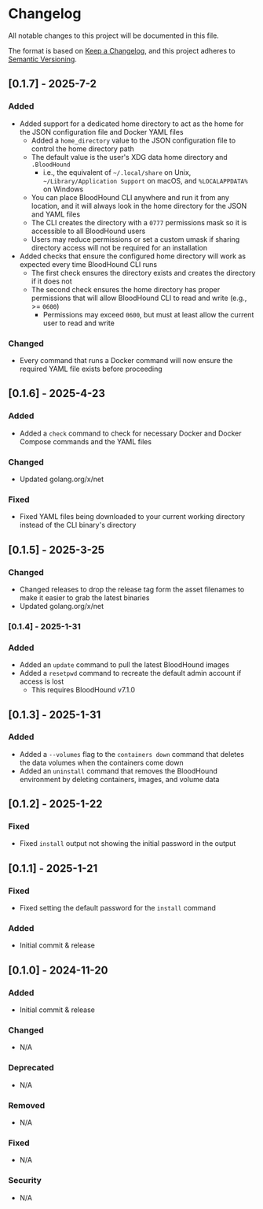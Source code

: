 # Changelog
All notable changes to this project will be documented in this file.

The format is based on [Keep a Changelog](https://keepachangelog.com/en/1.0.0/),
and this project adheres to [Semantic Versioning](https://semver.org/spec/v2.0.0.html).

## [0.1.7] - 2025-7-2

### Added

* Added support for a dedicated home directory to act as the home for the JSON configuration file and Docker YAML files
  * Added a `home_directory` value to the JSON configuration file to control the home directory path
  * The default value is the user's XDG data home directory and `.BloodHound`
    * i.e., the equivalent of `~/.local/share` on Unix, `~/Library/Application Support` on macOS, and  `%LOCALAPPDATA%` on Windows
  * You can place BloodHound CLI anywhere and run it from any location, and it will always look in the home directory for the JSON and YAML files
  * The CLI creates the directory with a `0777` permissions mask so it is accessible to all BloodHound users
  * Users may reduce permissions or set a custom umask if sharing directory access will not be required for an installation
* Added checks that ensure the configured home directory will work as expected every time BloodHound CLI runs
  * The first check ensures the directory exists and creates the directory if it does not
  * The second check ensures the home directory has proper permissions that will allow BloodHound CLI to read and write (e.g., >= `0600`)
    * Permissions may exceed `0600`, but must at least allow the current user to read and write

### Changed

* Every command that runs a Docker command will now ensure the required YAML file exists before proceeding

## [0.1.6] - 2025-4-23

### Added

* Added a `check` command to check for necessary Docker and Docker Compose commands and the YAML files

### Changed

* Updated golang.org/x/net

### Fixed

* Fixed YAML files being downloaded to your current working directory instead of the CLI binary's directory

## [0.1.5] - 2025-3-25

### Changed

* Changed releases to drop the release tag form the asset filenames to make it easier to grab the latest binaries
* Updated golang.org/x/net

### [0.1.4] - 2025-1-31

### Added

* Added an `update` command to pull the latest BloodHound images
* Added a `resetpwd` command to recreate the default admin account if access is lost
  * This requires BloodHound v7.1.0

## [0.1.3] - 2025-1-31

### Added

* Added a `--volumes` flag to the `containers down` command that deletes the data volumes when the containers come down
* Added an `uninstall` command that removes the BloodHound environment by deleting containers, images, and volume data

## [0.1.2] - 2025-1-22

### Fixed

* Fixed `install` output not showing the initial password in the output

## [0.1.1] - 2025-1-21

### Fixed

* Fixed setting the default password for the `install` command

### Added

* Initial commit & release

## [0.1.0] - 2024-11-20

### Added

* Initial commit & release

### Changed

* N/A

### Deprecated

* N/A

### Removed

* N/A

### Fixed

* N/A

### Security

* N/A
